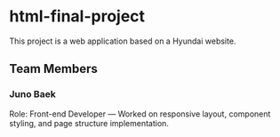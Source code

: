 # html-final-project

This project is a web application based on a Hyundai website.

## Team Members
### Juno Baek
Role: Front-end Developer — Worked on responsive layout, component styling, and page structure implementation.

